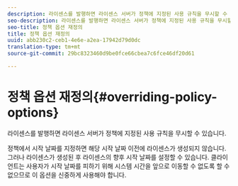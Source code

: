 ```yaml
---
description: 라이센스를 발행하면 라이센스 서버가 정책에 지정된 사용 규칙을 무시할 수 있습니다.
seo-description: 라이센스를 발행하면 라이센스 서버가 정책에 지정된 사용 규칙을 무시할 수 있습니다.
seo-title: 정책 옵션 재정의
title: 정책 옵션 재정의
uuid: abb230c2-ceb1-4e6e-a2ea-17942d79d0dc
translation-type: tm+mt
source-git-commit: 29bc8323460d9be0fce66cbea7c6fce46df20d61

---
```



# 정책 옵션 재정의{#overriding-policy-options}

라이센스를 발행하면 라이센스 서버가 정책에 지정된 사용 규칙을 무시할 수 있습니다.

정책에서 시작 날짜를 지정하면 해당 시작 날짜 이전에 라이센스가 생성되지 않습니다. 그러나 라이센스가 생성된 후 라이센스의 향후 시작 날짜를 설정할 수 있습니다. 클라이언트는 사용자가 시작 날짜를 피하기 위해 시스템 시간을 앞으로 이동할 수 없도록 할 수 없으므로 이 옵션을 신중하게 사용해야 합니다.
